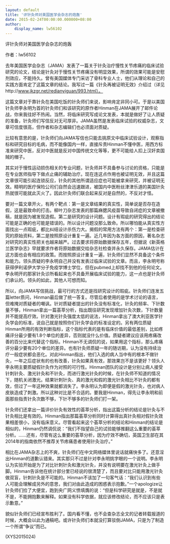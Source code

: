 ```yaml
---
layout: default
title: '评针灸师对美国医学会杂志的炮轰'
date: 2015-02-24T00:00:00.000000+08:00
author:
    display_name: lw56102
---
```


评针灸师对美国医学会杂志的炮轰

作者：lw56102

去年美国医学会杂志（JAMA）发表了一篇关于针灸治疗慢性关节疼痛的临床试验研究的论文，结论是针灸对于慢性关节疼痛没有明显效果，所谓的效果可能是安慰剂效应，不能持久。曾有美国媒体专门采访了骨科专业人士，他们从理论和自己的实践方面肯定了这篇文章的结论。我写过一篇《针灸再被证明无效》介绍过（详见http://www.jkzgr.net/redianyiguan/993.html）。

这篇文章对于靠针灸在美国吃饭的针灸师们来说，影响肯定非同小可。于是以美国针灸师李永明为首的针灸师们和该研究的原作者Hinman在JAMA展开了邮件论战，你来我往好不热闹。当然，将临床研究写成论文发表，本就是做好了让人质疑的准备，针灸师们写信反对无可厚非。JAMA虽然是发表临床试验的权威杂志，文章可信度很高，但作者和杂志编辑们也必须面对质疑。

比较有意思的是，针灸师们向JAMA写信也只能去挑原文中临床试验设计，观察指标和研究目标的毛病，而不能像国内一样，直接斥责Hinman不懂中医，用西方标准来研究中医，反对中医就是反对中国传统文化等等，更不可能给人扣上汉奸卖国贼的帽子。

其实对于慢性运动损伤相关的专业问题，针灸师并不具备参与讨论的资格，只能是在专业医师指导下做点止痛的辅助治疗。现在连这点作用也被证明无效，并且这篇文章很可能引起连锁反应，针灸的其他所谓适应症也可能被拿来研究，并被证明无效。精明的医疗保险公司们自然会迅速跟进，被国内中医粉丝津津乐道的美国针灸热就很可能就此灭火了。因此针灸师们联合起来反对是自然的，不反对才怪。

要对一篇文章开火，有两个靶点：第一是文章结果的真实性，简单说是否存在造假，这是最致命的打击。柳叶刀杂志发表的那篇麻腮风疫苗导致自闭症的文章被撤稿，就是因为被发现造假。第二是研究的设计问题。设计有瑕疵的研究得出的结论可能是正确的也可能是错误的。所以设计问题没那么致命。所以哪怕能从真实性方面找出一点瑕疵，都比纠结设计杀伤力大。揭假的常用方法有两个：第一是检查研究的原始资料，第二是按照原设计重复一遍。近几年因为各方面的原因，著名杂志对研究的真实性把关也越来越严。过去要求将原始数据保存五年，但据说《新英格兰医学杂志》早就要求作者将原始数据交给杂志社检查并永久保存。JAMA估计在这方面也会有相应的政策。而按照原设计重复一遍，针灸师们显然不具备这个条件和能力。领头质疑的李永明自己并没有发表过临床试验的文章。而且，李永明号称获得伊利诺伊大学分子免疫学博士学位，但在pubmed上却找不到他的任何论文。李永明开的那家针灸诊所看起来也不具备开展临床试验的能力，这一点也是针灸师们承认的。领头的如此，其他人可想而知。

所以，向JAMA写信挑战，最可行的方式还是找研究设计的瑕疵。针灸师们连发五篇letter质问，Hinman最后做了统一答复。尽管后者使用的是学术讨论的语言，但难掩对质疑者的嘲讽。针对质疑者提出的针灸没有标准化，针灸的频率、下针数量不够，Hinman拿出一篇荟萃分析，指出既往研究发现增加针灸次数，下针数量并不能提高疗效。针对激光针灸强度太低的说法，Hinman拿出了澳大利亚医学针灸学会的标准，说自己就是按照你们针灸学会的标准设定的。另有两位质疑Hinman所用的有效判断指标，这个指标代表的是有临床价值的最低差别，比如疼痛评分最少要有1.8个单位的差异，否则就没什么价值。质疑者建议应该用疼痛改善的百分比来代替这个指标。Hinman不无调侃的说，如果用这个指标，那么疼痛评分最少要有20个单位的差异。也有针灸师质疑一年的随访期，认为没有持续治疗一般症状都会恶化。对此Hinman指出，他们入选的病人当中有的根本不做针灸，一年之后症状有的也有改善，针灸如果真有效，那效果岂不是该更好？领头人李永明主要质疑假针灸作为对照的可行性。Hinman团队的设计是分别让病人接受针刺针灸、激光针灸和不针灸，而进行激光针灸的时候，在针灸师不知道的情况下，随机关闭激光。结果针刺针灸、真的激光和假的激光针灸相比不针灸的都有效，但过了一年这种效果就都消失了。李永明认为即便是假的激光针灸，也对病人皮肤造成了刺激。所以这种对比是不合适的。要我是Hinman，得先让李永明和前面那些指责针灸次数不够，下针不够多的针灸师们打一架。

针灸师们还拿出一篇评价针灸有效性的荟萃分析，指出这篇分析的结论是针灸与不针灸相比是有效的。Hinman指出那篇荟萃分析同时计算得出真针灸相对假针灸效果相差很小，没有临床意义。尽管看起来这个荟萃分析的结论和Hinman的结论是相似的，Hinman仍然调侃说：“我们不指望自己的试验能够推翻这么重要的荟萃分析。……还有，尽管有这么重要的荟萃分析，因为疗效不确切，英国卫生部在其2014年的指南依然不推荐关节疼痛患者使用针灸治疗。”

相比在JAMA杂志上的不爽，针灸师们在中文网络媒体里说话就痛快多了。还意淫出Hinman的道歉认错来。其实那只不过是针对李永明挑字眼的一个说明。李永明认为实验开始是为了对比针刺针灸和激光针灸，并没有说明要在激光针灸上做手脚。Hinman告诉他在统计部分里已经说的很清楚了，而且要对比只能用激光针灸做双盲，针刺针灸是不可能的。Hinman不该加了一句客气话：“我们认识到有些人可能会理解成另外的意思，我们对由此造成的困惑表示抱歉。”一个apologize让针灸师们捡了大便宜，跑到央广网义愤填膺的说：“但是科学研究是就是，不是就不是，不能拥抱歉来解释。如果没有科学依据，就应该修改结论，而不应该只是表示歉意。”

貌似针灸师们已经宣布胜利了。国内看不懂，也不会查杂志全文的记者转载报道的时候，大概会以此为通稿吧。或许针灸师们本就没打算驳倒JAMA，只是为了制造一个所谓“争议”而已。

(XYS2015024)

